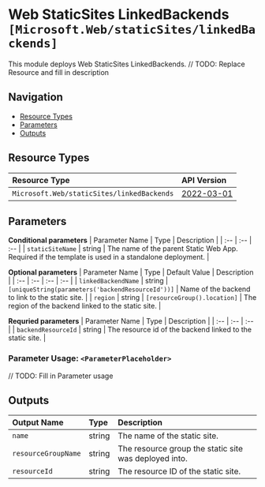 # Web StaticSites LinkedBackends `[Microsoft.Web/staticSites/linkedBackends]`

This module deploys Web StaticSites LinkedBackends.
// TODO: Replace Resource and fill in description

## Navigation

- [Resource Types](#Resource-Types)
- [Parameters](#Parameters)
- [Outputs](#Outputs)

## Resource Types

| Resource Type | API Version |
| :-- | :-- |
| `Microsoft.Web/staticSites/linkedBackends` | [2022-03-01](https://docs.microsoft.com/en-us/azure/templates/Microsoft.Web/staticSites) |

## Parameters

**Conditional parameters**
| Parameter Name | Type | Description |
| :-- | :-- | :-- |
| `staticSiteName` | string | The name of the parent Static Web App. Required if the template is used in a standalone deployment. |

**Optional parameters**
| Parameter Name | Type | Default Value | Description |
| :-- | :-- | :-- | :-- |
| `linkedBackendName` | string | `[uniqueString(parameters('backendResourceId'))]` | Name of the backend to link to the static site. |
| `region` | string | `[resourceGroup().location]` | The region of the backend linked to the static site. |

**Requried parameters**
| Parameter Name | Type | Description |
| :-- | :-- | :-- |
| `backendResourceId` | string | The resource id of the backend linked to the static site. |


### Parameter Usage: `<ParameterPlaceholder>`

// TODO: Fill in Parameter usage

## Outputs

| Output Name | Type | Description |
| :-- | :-- | :-- |
| `name` | string | The name of the static site. |
| `resourceGroupName` | string | The resource group the static site was deployed into. |
| `resourceId` | string | The resource ID of the static site. |
